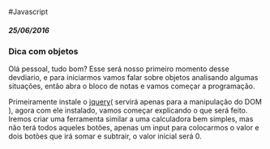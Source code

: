 

#Javascript

##### 25/06/2016

### Dica com objetos

Olá pessoal, tudo bom? Esse será nosso primeiro momento desse devdiario, e para iniciarmos vamos falar sobre objetos analisando algumas situações, então abra o bloco de notas e vamos começar a programação.

Primeiramente instale o [jquery](https://jquery.com/)( servirá apenas para a manipulação do DOM ), agora com ele instalado, vamos começar explicando o que será feito. Iremos criar uma ferramenta similar a uma calculadora bem simples, mas não terá todos aqueles botões, apenas um input para colocarmos o valor e dois botões que irá somar e subtrair, o valor inicial será 0.
